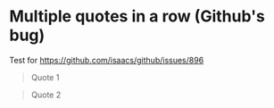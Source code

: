 # Multiple quotes in a row (Github's bug)

Test for https://github.com/isaacs/github/issues/896

> Quote 1

<!-- -->

> Quote 2

